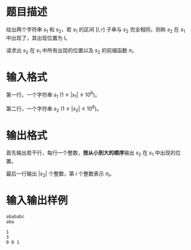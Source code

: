 # 题目描述

给出两个字符串 $s_1$ 和 $s_2$，若 $s_1$ 的区间 $[l, r]$ 子串与 $s_2$ 完全相同，则称 $s_2$ 在 $s_1$ 中出现了，其出现位置为 $l$。  

请求出 $s_2$ 在 $s_1$ 中所有出现的位置以及 $s_2$ 的前缀函数 $\pi$。

# 输入格式

第一行，一个字符串 $s_1~(1 \leq |s_1| \leq {10}^6)$。  

第二行，一个字符串 $s_2~(1 \leq |s_2| \leq {10}^6)$。

# 输出格式

首先输出若干行，每行一个整数，**按从小到大的顺序**输出 $s_2$ 在 $s_1$ 中出现的位置。  

最后一行输出 $|s_2|$ 个整数，第 $i$ 个整数表示 $\pi_i$。

# 输入输出样例

```input1
abababc
aba
```

```output1
1
3
0 0 1
```
